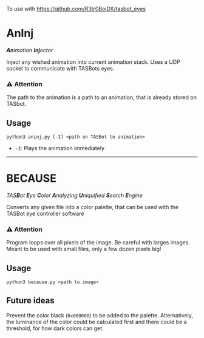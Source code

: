 To use with https://github.com/R3tr0BoiDX/tasbot_eyes

# AnInj
***An**imation **Inj**ector*

Inject any wished animation into current animation stack. Uses a UDP socket to communicate with TASBots eyes.

### ⚠️ Attention
The path to the animation is a path to an animation, that is already stored on TASbot.

## Usage
`python3 aninj.py [-I] <path on TASBot to animation>`
* `-I`: Plays the animation immediately

---

# BECAUSE
*TAS**B**ot **E**ye **C**olor **A**nalyzing **U**niquified **S**earch **E**ngine*

Converts any given file into a color palette, that can be used with the TASBot eye controller software

### ⚠️ Attention
Program loops over all pixels of the image. Be careful with larges images. Meant to be used with small files, only a few dozen pixels big!

## Usage
`python3 because.py <path to image>`

## Future ideas
Prevent the color black (`0x000000`) to be added to the palette. Alternatively, the luminance of the color could be calculated first and there could be a threshold, for how dark colors can get.
